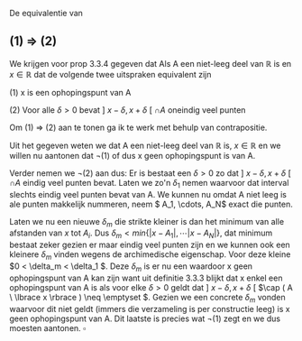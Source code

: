 De equivalentie van 

## (1) => (2)

We krijgen voor prop 3.3.4 gegeven dat
Als A een niet-leeg deel van $\mathbb{R}$ is en $x \in \mathbb{R}$ dat de volgende twee uitspraken equivalent zijn

(1) x is een ophopingspunt van A

(2) Voor alle $\delta > 0$ bevat  \] $x - \delta, x + \delta$ \[  $\cap A$ oneindig veel punten

Om (1) => (2) aan te tonen ga ik te werk met behulp van contrapositie.

Uit het gegeven weten we dat A een niet-leeg deel van $\mathbb{R}$ is, $x \in \mathbb{R}$ en we willen nu aantonen dat $\neg (1)$ of dus x geen ophopingspunt is van A.

Verder nemen we $\neg (2)$ aan dus: 
Er is bestaat een $\delta > 0$ zo dat  \] $x - \delta, x + \delta$ \[  $\cap A$ eindig veel punten bevat. 
Laten we zo'n $\delta_1$ nemen waarvoor dat interval slechts eindig veel punten bevat van A.
We kunnen nu omdat A niet leeg is ale punten makkelijk nummeren, neem $ A_1, \cdots, A_N$ exact die punten. 

Laten we nu een nieuwe $\delta_m$ die strikte kleiner is dan het minimum van alle afstanden van $x$ tot $A_i$. 
Dus $\delta_m < min \lbrace |x - A_1|, \cdots | x - A_N| \rbrace$, dat minimum bestaat zeker gezien er maar eindig veel punten zijn en we kunnen ook een kleinere $\delta_m$ vinden wegens de archimedische eigenschap. 
Voor deze kleine $0 < \delta_m < \delta_1 $.
Deze $\delta_m$ is er nu een waardoor x geen ophopingspunt van A kan zijn want uit definitie 3.3.3 blijkt dat x enkel een ophopingspunt van A is als voor elke $\delta > 0$ geldt dat \] $x - \delta, x + \delta$ \[  $\cap ( A \ \lbrace x \rbrace ) \neq \emptyset $.
Gezien we een concrete $\delta_m$ vonden waarvoor dit niet geldt (immers die verzameling is per constructie leeg) is x geen ophopingspunt van A.
Dit laatste is precies wat $\neg (1)$ zegt en we dus moesten aantonen. $\square$

